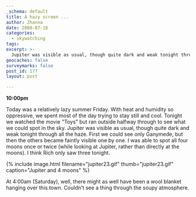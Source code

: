 ```yaml
---
_schema: default
title: A hazy screen ...
author: Zhanna
date: 2008-07-18
categories:
  - skywatching  
tags:
excerpt: >- 
  Jupiter was visible as usual, though quite dark and weak tonight through all the haze. 
geocaches: false
surveymarks: false
post_id: 177
layout: post

---
```

**10:00pm**

Today was a relatively lazy summer Friday.  With heat and humidity so oppressive, we spent most of the day trying to stay still and cool.  Tonight we watched the movie "Toys" but ran outside halfway through to see what we could spot in the sky.  Jupiter was visible as usual, though quite dark and weak tonight through all the haze.  First we could see only Ganymede, but then the others became faintly visible one by one.  I was able to spot all four moons once or twice (while looking at Jupiter, rather than directly at the moons).  I think Rich only saw three tonight.

{% include image.html filename="jupiter23.gif" thumb="jupiter23.gif" caption="Jupiter and 4 moons" %}

At 4:00am (Saturday), well, there might as well have been a wool blanket hanging over this town.  Couldn't see a thing through the soupy atmosphere.